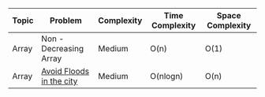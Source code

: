 | Topic |        Problem           | Complexity | Time Complexity | Space Complexity |
|-------|--------------------------|------------|-----------------|------------------|
| Array | Non - Decreasing Array   | Medium     | O(n)            | O(1)             |
| Array | [Avoid Floods in the city](https://leetcode.com/problems/avoid-flood-in-the-city/) | Medium     | O(nlogn)        | O(n)             |
